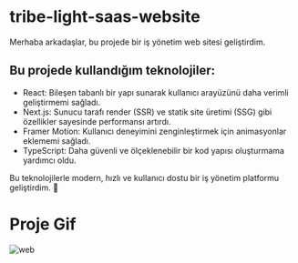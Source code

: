 # tribe-light-saas-website

Merhaba arkadaşlar, bu projede bir iş yönetim web sitesi geliştirdim.

## Bu projede kullandığım teknolojiler:

- React: Bileşen tabanlı bir yapı sunarak kullanıcı arayüzünü daha verimli geliştirmemi sağladı.
- Next.js: Sunucu tarafı render (SSR) ve statik site üretimi (SSG) gibi özellikler sayesinde performansı artırdı.
- Framer Motion: Kullanıcı deneyimini zenginleştirmek için animasyonlar eklememi sağladı.
- TypeScript: Daha güvenli ve ölçeklenebilir bir kod yapısı oluşturmama yardımcı oldu.

Bu teknolojilerle modern, hızlı ve kullanıcı dostu bir iş yönetim platformu geliştirdim. 🚀

# Proje Gif

![web](https://github.com/user-attachments/assets/c2c670dc-4803-46ce-9c05-a8c4af13af55)

